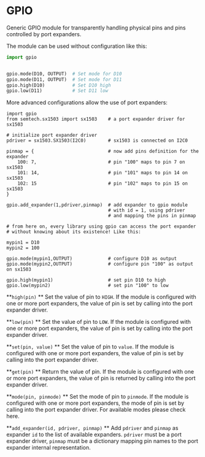 <!-- module: gpio -->
# GPIO

Generic GPIO module for transparently handling physical pins and pins controlled by port expanders.

The module can be used without configuration like this:

```py
import gpio


gpio.mode(D10, OUTPUT)  # Set mode for D10
gpio.mode(D11, OUTPUT)  # Set mode for D11
gpio.high(D10)          # Set D10 high
gpio.low(D11)           # Set D11 low
```

More advanced configurations allow the use of port expanders:

```
import gpio
from semtech.sx1503 import sx1503    # a port expander driver for sx1503

# initialize port expander driver
pdriver = sx1503.SX1503(I2C0)        # sx1503 is connected on I2C0

pinmap = {                           # now add pins definition for the expander
    100: 7,                          # pin "100" maps to pin 7 on sx1503
    101: 14,                         # pin "101" maps to pin 14 on sx1503
    102: 15                          # pin "102" maps to pin 15 on sx1503
}

gpio.add_expander(1,pdriver,pinmap)  # add expander to gpio module
                                     # with id = 1, using pdriver
                                     # and mapping the pins in pinmap

# from here on, every library using gpio can access the port expander
# without knowing about its existence! Like this:

mypin1 = D10
mypin2 = 100

gpio.mode(mypin1,OUTPUT)             # configure D10 as output
gpio.mode(mypin2,OUTPUT)             # configure pin "100" as output on sx1503

gpio.high(mypin1)                    # set pin D10 to high
gpio.low(mypin2)                     # set pin "100" to low
```


**`high(pin)` **
Set the value of pin to `HIGH`. If the module is configured with one or more port expanders, the value of
pin is set by calling into the port expander driver.


**`low(pin)` **
Set the value of pin to `LOW`. If the module is configured with one or more port expanders, the value of
pin is set by calling into the port expander driver.


**`set(pin, value)` **
Set the value of pin to `value`. If the module is configured with one or more port expanders, the value of
pin is set by calling into the port expander driver.


**`get(pin)` **
Return the value of pin. If the module is configured with one or more port expanders, the value of
pin is returned by calling into the port expander driver.


**`mode(pin, pinmode)` **
Set the mode of pin to `pinmode`. If the module is configured with one or more port expanders, the mode of
pin is set by calling into the port expander driver.
For available modes please check  here.


**`add_expander(id, pdriver, pinmap)` **
Add `pdriver` and `pinmap` as expander `id` to the list of available expanders.
`pdriver` must be a port expander driver, `pinmap` must be a dictionary mapping pin names
to the port expander internal representation.
<!--stackedit_data:
eyJoaXN0b3J5IjpbMzkwNDI5MzIzXX0=
-->